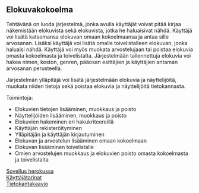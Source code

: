 ## Elokuvakokoelma

Tehtävänä on luoda järjestelmä, jonka avulla käyttäjät voivat pitää kirjaa näkemistään elokuvista sekä elokuvista, jotka he haluaisivat nähdä. Käyttäjä voi lisätä katsomansa elokuvan omaan kokoelmaansa ja antaa sille arvosanan. Lisäksi käyttäjä voi lisätä omalle toivelistalleen elokuvan, jonka haluaisi nähdä. Käyttäjä voi myös muokata arvostelujaan tai poistaa elokuvia omasta kokoelmasta ja toivelistalta. Järjestelmään tallennettuja elokuvia voi hakea nimen, keston, genren, pääosan esittäjien ja käyttäjien antaman arvosanan perusteella.

Järjestelmän ylläpitäjä voi lisätä järjestelmään elokuvia ja näyttelijöitä, muokata niiden tietoja sekä poistaa elokuvia ja näyttelijöitä tietokannasta.

Toimintoja:
- Elokuvien tietojen lisääminen, muokkaus ja poisto
- Näyttelijöiden lisääminen, muokkaus ja poisto
- Elokuvien hakeminen eri hakukriteereillä
- Käyttäjän rekisteröityminen
- Ylläpitäjän ja käyttäjän kirjautuminen
- Elokuvan ja arvostelun lisääminen omaan kokoelmaan
- Elokuvan lisääminen toivelistalle
- Omien arvostelujen muokkaus ja elokuvien poisto omasta kokoelmasta ja toivelistalta
 
[Sovellus herokussa](https://powerful-lowlands-11008.herokuapp.com/)  
[Käyttäjätarinat](documentation/user_stories.md)  
[Tietokantakaavio](documentation/database_diagram.png)  
